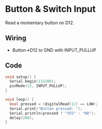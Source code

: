 # Button & Switch Input

Read a momentary button on D12.

## Wiring
- Button→D12 to GND with INPUT_PULLUP

## Code
```cpp
void setup() {
  Serial.begin(115200);
  pinMode(12, INPUT_PULLUP);
}

void loop() {
  bool pressed = (digitalRead(12) == LOW);
  Serial.print("Button pressed: ");
  Serial.println(pressed ? "YES" : "NO");
  delay(200);
}
```
